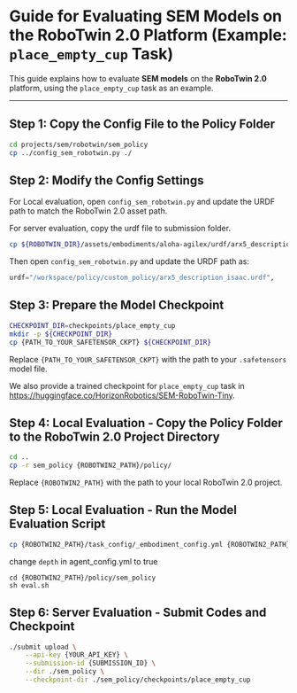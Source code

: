 
# Guide for Evaluating SEM Models on the RoboTwin 2.0 Platform (Example: `place_empty_cup` Task)

This guide explains how to evaluate **SEM models** on the **RoboTwin 2.0** platform, using the `place_empty_cup` task as an example.

---

## Step 1: Copy the Config File to the Policy Folder

```bash
cd projects/sem/robotwin/sem_policy
cp ../config_sem_robotwin.py ./
```

## Step 2: Modify the Config Settings

For Local evaluation, open `config_sem_robotwin.py` and update the URDF path to match the RoboTwin 2.0 asset path.

For server evaluation, copy the urdf file to submission folder.

```bash
cp ${ROBOTWIN_DIR}/assets/embodiments/aloha-agilex/urdf/arx5_description_isaac.urdf ./
```
Then open `config_sem_robotwin.py` and update the URDF path as:
```python
urdf="/workspace/policy/custom_policy/arx5_description_isaac.urdf",
```

## Step 3: Prepare the Model Checkpoint

```bash
CHECKPOINT_DIR=checkpoints/place_empty_cup
mkdir -p ${CHECKPOINT_DIR}
cp {PATH_TO_YOUR_SAFETENSOR_CKPT} ${CHECKPOINT_DIR}
```

Replace `{PATH_TO_YOUR_SAFETENSOR_CKPT}` with the path to your `.safetensors` model file.

We also provide a trained checkpoint for `place_empty_cup` task in  https://huggingface.co/HorizonRobotics/SEM-RoboTwin-Tiny.

## Step 4: Local Evaluation - Copy the Policy Folder to the RoboTwin 2.0 Project Directory

```bash
cd ..
cp -r sem_policy {ROBOTWIN2_PATH}/policy/
```

Replace `{ROBOTWIN2_PATH}` with the path to your local RoboTwin 2.0 project.

## Step 5: Local Evaluation - Run the Model Evaluation Script

```bash
cp {ROBOTWIN2_PATH}/task_config/_embodiment_config.yml {ROBOTWIN2_PATH}/task_config/agent_config.yml 
```
change `depth` in agent_config.yml to true

```
cd {ROBOTWIN2_PATH}/policy/sem_policy
sh eval.sh
```

## Step 6: Server Evaluation - Submit Codes and Checkpoint

```bash
./submit upload \
    --api-key {YOUR_API_KEY} \
    --submission-id {SUBMISSION_ID} \
    --dir ./sem_policy \
    --checkpoint-dir ./sem_policy/checkpoints/place_empty_cup
```